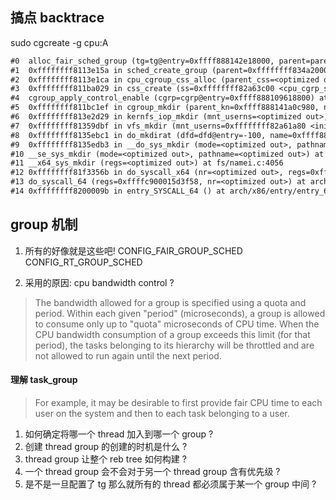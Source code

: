 ## 搞点 backtrace

sudo cgcreate -g cpu:A

```txt
#0  alloc_fair_sched_group (tg=tg@entry=0xffff888142e18000, parent=parent@entry=0xffffffff834a2000 <root_task_group>) at include/linux/slab.h:640
#1  0xffffffff8113e15a in sched_create_group (parent=0xffffffff834a2000 <root_task_group>) at kernel/sched/core.c:10097
#2  0xffffffff8113e1ca in cpu_cgroup_css_alloc (parent_css=<optimized out>) at kernel/sched/core.c:10246
#3  0xffffffff811ba029 in css_create (ss=0xffffffff82a63c00 <cpu_cgrp_subsys>, cgrp=0xffff888109618800) at kernel/cgroup/cgroup.c:5384
#4  cgroup_apply_control_enable (cgrp=cgrp@entry=0xffff888109618800) at kernel/cgroup/cgroup.c:3204
#5  0xffffffff811bc1ef in cgroup_mkdir (parent_kn=0xffff888141a0c980, name=<optimized out>, mode=<optimized out>) at kernel/cgroup/cgroup.c:5602
#6  0xffffffff813e2d29 in kernfs_iop_mkdir (mnt_userns=<optimized out>, dir=<optimized out>, dentry=<optimized out>, mode=<optimized out>) at fs/kernfs/dir.c:1185
#7  0xffffffff81359dbf in vfs_mkdir (mnt_userns=0xffffffff82a61a80 <init_user_ns>, dir=0xffff8881408c2490, dentry=dentry@entry=0xffff888148895c00, mode=<optimized out>, mode@entry=509) at fs/namei.c:4013
#8  0xffffffff8135ebc1 in do_mkdirat (dfd=dfd@entry=-100, name=0xffff888004103000, mode=mode@entry=509) at fs/namei.c:4038
#9  0xffffffff8135edb3 in __do_sys_mkdir (mode=<optimized out>, pathname=<optimized out>) at fs/namei.c:4058
#10 __se_sys_mkdir (mode=<optimized out>, pathname=<optimized out>) at fs/namei.c:4056
#11 __x64_sys_mkdir (regs=<optimized out>) at fs/namei.c:4056
#12 0xffffffff81f3356b in do_syscall_x64 (nr=<optimized out>, regs=0xffffc900015d3f58) at arch/x86/entry/common.c:50
#13 do_syscall_64 (regs=0xffffc900015d3f58, nr=<optimized out>) at arch/x86/entry/common.c:80
#14 0xffffffff8200009b in entry_SYSCALL_64 () at arch/x86/entry/entry_64.S:120
```

## group 机制
1. 所有的好像就是这些吧!
CONFIG_FAIR_GROUP_SCHED
CONFIG_RT_GROUP_SCHED

2. 采用的原因: cpu bandwidth control ?

> The bandwidth allowed for a group is specified using a quota and period. Within
> each given "period" (microseconds), a group is allowed to consume only up to
> "quota" microseconds of CPU time.  When the CPU bandwidth consumption of a
> group exceeds this limit (for that period), the tasks belonging to its
> hierarchy will be throttled and are not allowed to run again until the next
> period.


#### 理解 task_group
> For example, it may be desirable to first provide fair CPU time to each user on the system and then to each task belonging to a user.

1. 如何确定将哪一个 thread 加入到哪一个 group ?
2. 创建 thread group 的创建的时机是什么 ?
3. thread group 让整个 reb tree 如何构建 ?
4. 一个 thread group 会不会对于另一个 thread group 含有优先级 ?
5. 是不是一旦配置了 tg 那么就所有的 thread 都必须属于某一个 group 中间 ?

